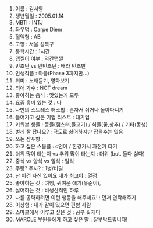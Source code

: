 1. 이름 : 김서영
2. 생년월일 : 2005.01.14
3. MBTI : INTJ
4. 좌우명 : Carpe Diem
5. 혈액형 : AB
6. 고향 : 서울 성북구
7. 통학시간 : 1시간
8. 맵찔이 여부 : 약간맵찔
9. 민초단 vs 반민초단 : 배라 민초만
10. 인생작품 : 마블(Phase 3까지만...)
11. 취미 : 노래듣기, 영화보기
12. 최애 가수 : NCT dream
13. 좋아하는 음식 : 맛있는거 모두
14. 요즘 흥미 있는 것 : 나
15. 나만의 스트레스 해소법 : 혼자서 쉬거나 돌아다니기
16. 들어가고 싶은 기업 리스트 : 대기업
17. 키워본 생물 : 동물(햄스터,물고기) / 식물(꽃,상추) / 기타(동생)
18. 벌레 잘 잡나요? : 극도로 싫어하지만 잡을수는 있음
19. 쓰는 샴푸향 : 
20. 하고 싶은 스몰클 : c언어 / 한강가서 자전거 타기
21. 더위 많이 타는지 vs 추위 많이 타는지 : 더위 (but. 둘다 싫다)
22. 중식 vs 양식 vs 일식 : 일식
23. 주량? 주사? : 1병/비밀
24. 난 이건 자신 있어요 내가 최고야 : 열점
25. 좋아하는 것 : 여행, 귀여운 애기(유준이), 
26. 싫어하는 것 : 비생산적인 하루
27. 나를 공략하려면 이런 행동을 해주세요! : 먼저 연락해주기
28. 이상형 : 내가 같이 있으면 편함 사람
29. 스마클에서 이루고 싶은 것 : 공부 & 재미
30. MARCLE 부원들에게 하고 싶은 말 : 잘부탁드립니다!
